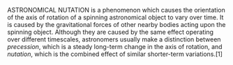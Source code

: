ASTRONOMICAL NUTATION is a phenomenon which causes the orientation of the axis of rotation of a spinning astronomical object to vary over time. It is caused by the gravitational forces of other nearby bodies acting upon the spinning object. Although they are caused by the same effect operating over different timescales, astronomers usually make a distinction between _precession_, which is a steady long-term change in the axis of rotation, and _nutation_, which is the combined effect of similar shorter-term variations.[1]
